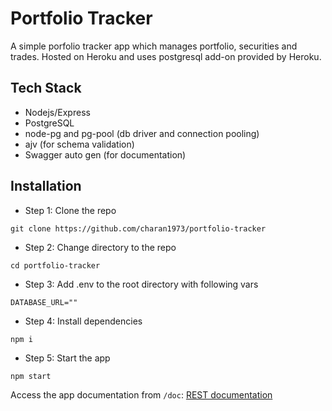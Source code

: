 # Portfolio Tracker


A simple porfolio tracker app which manages portfolio, securities and trades. Hosted on Heroku and uses postgresql add-on provided by Heroku.

## Tech Stack
- Nodejs/Express
- PostgreSQL
- node-pg and pg-pool (db driver and connection pooling)
- ajv (for schema validation)
- Swagger auto gen (for documentation)

## Installation
- Step 1:
Clone the repo

`git clone https://github.com/charan1973/portfolio-tracker`

- Step 2:
Change directory to the repo

`cd portfolio-tracker`

- Step 3:
Add .env to the root directory with following vars

```
DATABASE_URL=""
```

- Step 4:
Install dependencies

`npm i`

- Step 5:
Start the app

```
npm start
```

Access the app documentation from `/doc`: [REST documentation](https://portfolio-tracker-sc.herokuapp.com/doc)